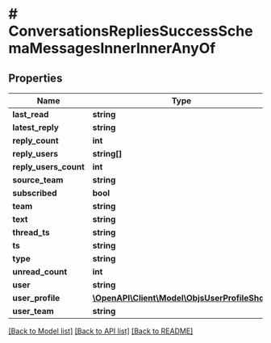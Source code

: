 # # ConversationsRepliesSuccessSchemaMessagesInnerInnerAnyOf

## Properties

Name | Type | Description | Notes
------------ | ------------- | ------------- | -------------
**last_read** | **string** |  | [optional]
**latest_reply** | **string** |  | [optional]
**reply_count** | **int** |  |
**reply_users** | **string[]** |  | [optional]
**reply_users_count** | **int** |  | [optional]
**source_team** | **string** |  | [optional]
**subscribed** | **bool** |  |
**team** | **string** |  | [optional]
**text** | **string** |  |
**thread_ts** | **string** |  |
**ts** | **string** |  |
**type** | **string** |  |
**unread_count** | **int** |  | [optional]
**user** | **string** |  |
**user_profile** | [**\OpenAPI\Client\Model\ObjsUserProfileShort**](ObjsUserProfileShort.md) |  | [optional]
**user_team** | **string** |  | [optional]

[[Back to Model list]](../../README.md#models) [[Back to API list]](../../README.md#endpoints) [[Back to README]](../../README.md)
